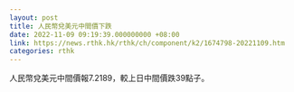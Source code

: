 ```yaml
---
layout: post
title: 人民幣兌美元中間價下跌
date: 2022-11-09 09:19:39.000000000 +08:00
link: https://news.rthk.hk/rthk/ch/component/k2/1674798-20221109.htm
categories: rthk
---
```


人民幣兌美元中間價報7.2189，較上日中間價跌39點子。

